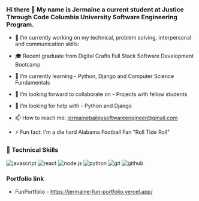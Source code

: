 ### Hi there 👋 My name is Jermaine a current student at Justice Through Code Columbia University Software Engineering Program.

- 🔭 I’m currently working on my technical, problem solving, interpersonal and communication skills:


- 🎓 Recent graduate from Digital Crafts Full Stack Software Development Bootcamp
- 🌱 I’m currently learning - Python, Django and Computer Science Fundamentals
- 🤔 I’m looking forward to collaborate on - Projects with fellow students
- 💬 I’m looking for help with - Python and Django
- 📫 How to reach me: jermainebaileysoftwareengineer@gmail.com
- ⚡ Fun fact: I'm a die hard Alabama Football Fan "Roll Tide Roll"

### 💼 Technical Skills
![javascript](https://img.shields.io/badge/Javascript-000000?style=for-the-badge&logo=Javascript&logoColor=#F7DF1E)
![react](https://img.shields.io/badge/React-000000?style=for-the-badge&logo=React&logoColor=#61DAFB) 
![node.js](https://img.shields.io/badge/node.js-000000?style=for-the-badge&logo=Node.js&logoColor=#339933) 
![python](https://img.shields.io/badge/Python-000000?style=for-the-badge&logo=Python&logoColor=#3776AB)
![git](https://img.shields.io/badge/Git-000000?style=for-the-badge&logo=Git&logoColor=#F05032)
![github](https://img.shields.io/badge/Github-000000?style=for-the-badge&logo=Github&logoColor=#181717)

### Portfolio link
- FunPortfolio - https://jermaine-fun-portfolio.vercel.app/